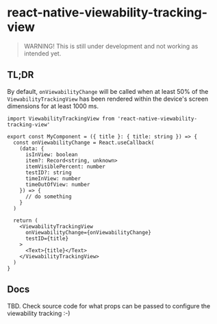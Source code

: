# react-native-viewability-tracking-view

> WARNING! This is still under development and not working as intended yet.

## TL;DR

By default, `onViewabilityChange` will be called when at least 50% of the `ViewabilityTrackingView` has been rendered within the device's screen dimensions for at least 1000 ms.

```tsx
import ViewabilityTrackingView from 'react-native-viewability-tracking-view'

export const MyComponent = ({ title }: { title: string }) => {
  const onViewabilityChange = React.useCallback(
    (data: {
      isInView: boolean
      item?: Record<string, unknown>
      itemVisiblePercent: number
      testID?: string
      timeInView: number
      timeOutOfView: number
    }) => {
      // do something
    }
  )

  return (
    <ViewabilityTrackingView
      onViewabilityChange={onViewabilityChange}
      testID={title}
    >
      <Text>{title}</Text>
    </ViewabilityTrackingView>
  )
}
```

## Docs

TBD. Check source code for what props can be passed to configure the viewability tracking :-)
